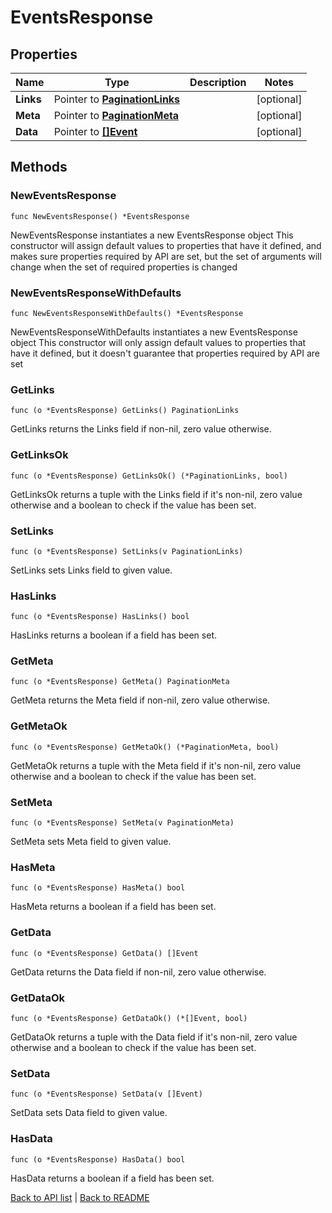 # EventsResponse

## Properties

Name | Type | Description | Notes
------------ | ------------- | ------------- | -------------
**Links** | Pointer to [**PaginationLinks**](PaginationLinks.md) |  | [optional] 
**Meta** | Pointer to [**PaginationMeta**](PaginationMeta.md) |  | [optional] 
**Data** | Pointer to [**[]Event**](Event.md) |  | [optional] 

## Methods

### NewEventsResponse

`func NewEventsResponse() *EventsResponse`

NewEventsResponse instantiates a new EventsResponse object
This constructor will assign default values to properties that have it defined,
and makes sure properties required by API are set, but the set of arguments
will change when the set of required properties is changed

### NewEventsResponseWithDefaults

`func NewEventsResponseWithDefaults() *EventsResponse`

NewEventsResponseWithDefaults instantiates a new EventsResponse object
This constructor will only assign default values to properties that have it defined,
but it doesn't guarantee that properties required by API are set

### GetLinks

`func (o *EventsResponse) GetLinks() PaginationLinks`

GetLinks returns the Links field if non-nil, zero value otherwise.

### GetLinksOk

`func (o *EventsResponse) GetLinksOk() (*PaginationLinks, bool)`

GetLinksOk returns a tuple with the Links field if it's non-nil, zero value otherwise
and a boolean to check if the value has been set.

### SetLinks

`func (o *EventsResponse) SetLinks(v PaginationLinks)`

SetLinks sets Links field to given value.

### HasLinks

`func (o *EventsResponse) HasLinks() bool`

HasLinks returns a boolean if a field has been set.

### GetMeta

`func (o *EventsResponse) GetMeta() PaginationMeta`

GetMeta returns the Meta field if non-nil, zero value otherwise.

### GetMetaOk

`func (o *EventsResponse) GetMetaOk() (*PaginationMeta, bool)`

GetMetaOk returns a tuple with the Meta field if it's non-nil, zero value otherwise
and a boolean to check if the value has been set.

### SetMeta

`func (o *EventsResponse) SetMeta(v PaginationMeta)`

SetMeta sets Meta field to given value.

### HasMeta

`func (o *EventsResponse) HasMeta() bool`

HasMeta returns a boolean if a field has been set.

### GetData

`func (o *EventsResponse) GetData() []Event`

GetData returns the Data field if non-nil, zero value otherwise.

### GetDataOk

`func (o *EventsResponse) GetDataOk() (*[]Event, bool)`

GetDataOk returns a tuple with the Data field if it's non-nil, zero value otherwise
and a boolean to check if the value has been set.

### SetData

`func (o *EventsResponse) SetData(v []Event)`

SetData sets Data field to given value.

### HasData

`func (o *EventsResponse) HasData() bool`

HasData returns a boolean if a field has been set.


[Back to API list](../README.md#documentation-for-api-endpoints) | [Back to README](../README.md)
